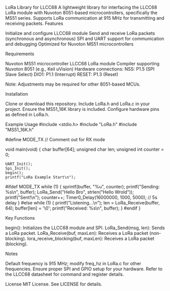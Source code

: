 LoRa Library for LLCC68
A lightweight library for interfacing the LLCC68 LoRa module with Nuvoton 8051-based microcontrollers, specifically the MS51 series. Supports LoRa communication at 915 MHz for transmitting and receiving packets.
Features

Initialize and configure LLCC68 module
Send and receive LoRa packets (synchronous and asynchronous)
SPI and UART support for communication and debugging
Optimized for Nuvoton MS51 microcontrollers

Requirements

Nuvoton MS51 microcontroller
LLCC68 LoRa module
Compiler supporting Nuvoton 8051 (e.g., Keil uVision)
Hardware connections:
NSS: P1.5 (SPI Slave Select)
DIO1: P1.1 (Interrupt)
RESET: P1.3 (Reset)


Note: Adjustments may be required for other 8051-based MCUs.

Installation

Clone or download this repository.
Include LoRa.h and LoRa.c in your project.
Ensure the MS51_16K library is included.
Configure hardware pins as defined in LoRa.h.

Example Usage
#include <stdio.h>
#include "LoRa.h"
#include "MS51_16K.h"

#define MODE_TX // Comment out for RX mode

void main(void) {
    char buffer[64];
    unsigned char len;
    unsigned int counter = 0;

    UART_Init();
    Spi_Init();
    begin();
    printf("LoRa Example Start\n");

#ifdef MODE_TX
    while (1) {
        sprintf(buffer, "%u", counter);
        printf("Sending: %s\n", buffer);
        LoRa_Send("Hello Bro", strlen("Hello Wrold"));
        printf("Sent!\n");
        counter++;
        Timer0_Delay(16000000, 1000, 5000); // 5s delay
    }
#else
    while (1) {
        printf("Listening...\n");
        len = LoRa_Receive(buffer, 64);
        buffer[len] = '\0';
        printf("Received: %s\n", buffer);
    }
#endif
}

Key Functions

begin(): Initializes the LLCC68 module and SPI.
LoRa_Send(msg, len): Sends a LoRa packet.
LoRa_Receive(buf, maxLen): Receives a LoRa packet (non-blocking).
lora_receive_blocking(buf, maxLen): Receives a LoRa packet (blocking).

Notes

Default frequency is 915 MHz; modify freq_hz in LoRa.c for other frequencies.
Ensure proper SPI and GPIO setup for your hardware.
Refer to the LLCC68 datasheet for command and register details.

License
MIT License. See LICENSE for details.
